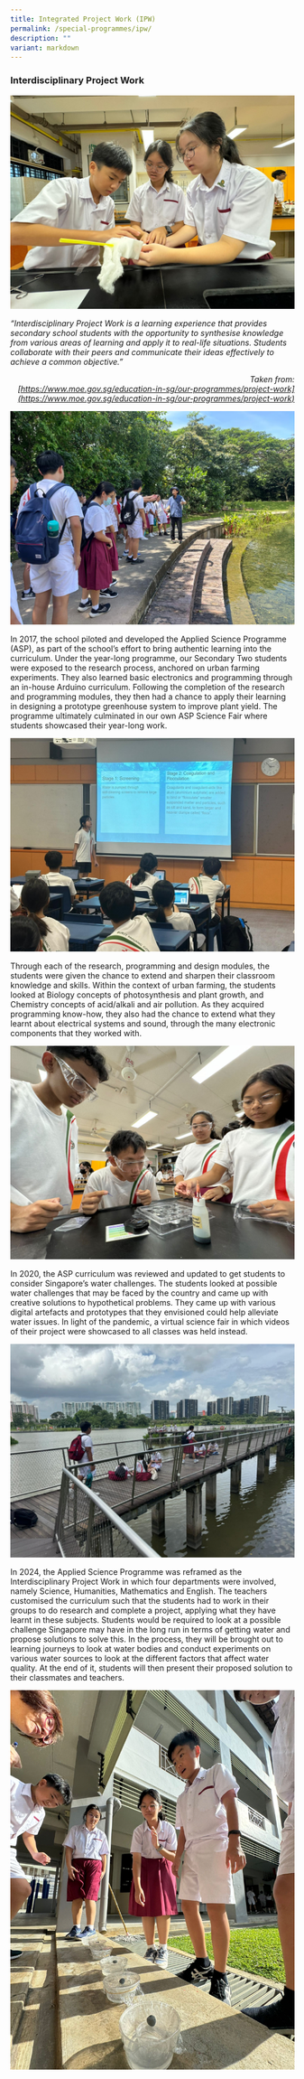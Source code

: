 ```yaml
---
title: Integrated Project Work (IPW)
permalink: /special-programmes/ipw/
description: ""
variant: markdown
---
```

### Interdisciplinary Project Work

![](/images/IPW__5_.jpg)

*“Interdisciplinary Project Work is a learning experience that provides secondary school students with the opportunity to synthesise knowledge from various areas of learning and apply it to real-life situations. Students collaborate with their peers and communicate their ideas effectively to achieve a common objective.”*
<div align="right"><i> Taken from: <br><u>[https://www.moe.gov.sg/education-in-sg/our-programmes/project-work](https://www.moe.gov.sg/education-in-sg/our-programmes/project-work)</u></i></div>

![](/images/IPW__1_.jpg)

In 2017, the school piloted and developed the Applied Science Programme (ASP), as part of the school’s effort to bring authentic learning into the curriculum. Under the year-long programme, our Secondary Two students were exposed to the research process, anchored on urban farming experiments. They also learned basic electronics and programming through an in-house Arduino curriculum. Following the completion of the research and programming modules, they then had a chance to apply their learning in designing a prototype greenhouse system to improve plant yield. The programme ultimately culminated in our own ASP Science Fair where students showcased their year-long work.

![](/images/IPW__3_.jpg)

Through each of the research, programming and design modules, the students were given the chance to extend and sharpen their classroom knowledge and skills. Within the context of urban farming, the students looked at Biology concepts of photosynthesis and plant growth, and Chemistry concepts of acid/alkali and air pollution. As they acquired programming know-how, they also had the chance to extend what they learnt about electrical systems and sound, through the many electronic components that they worked with.

![](/images/IPW__10_.jpg)

In 2020, the ASP curriculum was reviewed and updated to get students to consider Singapore’s water challenges. The students looked at possible water challenges that may be faced by the country and came up with creative solutions to hypothetical problems. They came up with various digital artefacts and prototypes that they envisioned could help alleviate water issues. In light of the pandemic, a virtual science fair in which videos of their project were showcased to all classes was held instead. 

![](/images/IPW__13_.jpg)

In 2024, the Applied Science Programme was reframed as the Interdisciplinary Project Work in which four departments were involved, namely Science, Humanities, Mathematics and English. The teachers customised the curriculum such that the students had to work in their groups to do research and complete a project, applying what they have learnt in these subjects. Students would be required to look at a possible challenge Singapore may have in the long run in terms of getting water and propose solutions to solve this. In the process, they will be brought out to learning journeys to look at water bodies and conduct experiments on various water sources to look at the different factors that affect water quality. At the end of it, students will then present their proposed solution to their classmates and teachers.

![](/images/IPW__11_.jpg)